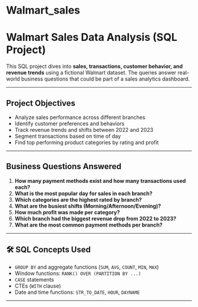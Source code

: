 # Walmart_sales

#  Walmart Sales Data Analysis (SQL Project)

This SQL project dives into **sales, transactions, customer behavior, and revenue trends** using a fictional Walmart dataset. The queries answer real-world business questions that could be part of a sales analytics dashboard.

---

##  Project Objectives

- Analyze sales performance across different branches 
- Identify customer preferences and behaviors 
- Track revenue trends and shifts between 2022 and 2023 
- Segment transactions based on time of day 
- Find top performing product categories by rating and profit 

---

##  Business Questions Answered

1. **How many payment methods exist and how many transactions used each?**
2. **What is the most popular day for sales in each branch?**
3. **Which categories are the highest rated by branch?**
4. **What are the busiest shifts (Morning/Afternoon/Evening)?**
5. **How much profit was made per category?**
6. **Which branch had the biggest revenue drop from 2022 to 2023?**
7. **What are the most common payment methods per branch?**

---

## 🛠️ SQL Concepts Used

- `GROUP BY` and aggregate functions (`SUM`, `AVG`, `COUNT`, `MIN`, `MAX`)
- Window functions: `RANK() OVER (PARTITION BY ...)`
- `CASE` statements
- CTEs (`WITH` clause)
- Date and time functions: `STR_TO_DATE`, `HOUR`, `DAYNAME`

---


